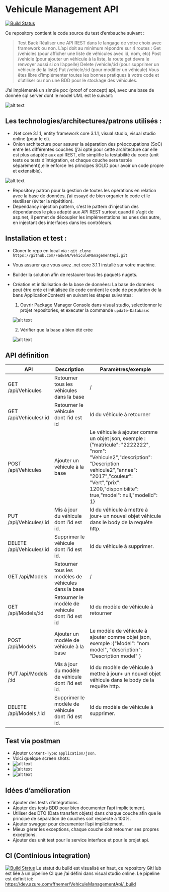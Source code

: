 # Vehicule Management API
[![Build Status](https://dev.azure.com/ffnemer/VehiculeManagementApi/_apis/build/status/FadwaN.VehiculeManagementApi?branchName=master)](https://dev.azure.com/ffnemer/VehiculeManagementApi/_build/latest?definitionId=1&branchName=master)
 
Ce repository contient le code source du test d’embauche suivant :
>Test Back 
Réaliser une API REST dans le langage de votre choix avec framework ou non. L’api doit au minimum répondre sur 4 routes : Get /vehicles (pour afficher une liste de véhicules avec id, nom, etc) Post /vehicle (pour ajouter un véhicule à la liste, la route get devra le renvoyer aussi si on l’appelle) Delete /vehicle/:id (pour supprimer un véhicule de la liste) Put /vehicle/:id (pour modifier un véhicule) Vous êtes libre d’implémenter toutes les bonnes pratiques à votre code et d’utiliser ou non une BDD pour le stockage des véhicules.

J’ai implémenté un simple poc (proof of concept) api, avec une base de donnée sql server dont le model UML est le suivant: 

![alt text](https://i.imgur.com/vc71TGt.png)

## Les technologies/architectures/patrons utilisés :
-	.Net core 3.1.1, entity framework core 3.1.1, visual studio, visual studio online (pour le ci).
-	Onion architecture pour assurer la séparation des préoccupations (SoC) entre les différentes couches (j’ai opté pour cette architecture car elle est plus adaptée aux api REST, elle simplifie la testabilité du code (unit tests ou tests d’intégration, et chaque couche sera testée séparément)),elle enforce les principes SOLID pour avoir un code propre et extensible).

![alt text](https://i.imgur.com/9bJRkOa.png)
-	Repository patron pour la gestion de toutes les opérations en relation avec la base de données, j’ai essayé de bien organier le code et le réutiliser (éviter la répétition).
-	Dependancy injection pattern, c’est le pattern d’injection des dépendances le plus adapté aux API REST surtout quand il s'agit de asp.net, il permet de découpler les implémentations les unes des autre, en injectant des interfaces dans les contrôleurs. 


## Installation et test :
-	Cloner le repo en local via : `git clone https://github.com/FadwaN/VehiculeManagementApi.git`
-	Vous assurer que vous avez .net core 3.1.1 installé sur votre machine.
-	Builder la solution afin de restaurer tous les paquets nugets.
-   Création et initialisation de la base de données:
La base de données peut être crée et initialisée (le code contient le code de population de la bans ApplicationContext) en suivant les étapes suivantes:
    1. Ouvrir Package Manager Console dans visual studio, selectionner le projet repositories, et executer la commande `update-Database`:
    
    ![alt text](https://i.imgur.com/l4M09zw.png)
    
    2. Vérifier que la base a bien été crée
    
    ![alt text](https://i.imgur.com/w7OjE1R.png)

## API définition

|API	 |Description 	|Paramètres/exemple|
| ------ | ------ | ------ |
|GET /api/Vehicules	|Retourner tous les véhicules dans la base|	/|
|GET /api/Vehicules/:id	|Retourner le véhicule dont l’id est id|	Id du véhicule à retourner|
|POST  /api/Vehicules|	Ajouter un véhicule à la base|	Le véhicule à ajouter comme un objet json, exemple : {"matricule": "2222222", "nom": "Vehicule2","description": "Description vehicule2","annee": "2017","couleur": "Vert","prix": 1200,"disponibilite": true,"model": null,"modelId": 1}|
|PUT /api/Vehicules/:id	|Mis à jour du véhicule dont l’id est id.	|Id du véhicule à mettre à jour+ un nouvel objet véhicule dans le body de la requête http.|
|DELETE  /api/Vehicules/:id	|Supprimer le véhicule dont l’id est id.	|Id du véhicule à supprimer.|
|GET /api/Models	|Retourner tous les modèles de véhicules dans la base|	/|
|GET /api/Models/:id|	Retourner le modèle de vehicule dont l’id est id|	Id du modèle de véhicule à retourner|
|POST /api/Models|	Ajouter un modèle de véhicule à la base	|Le modèle de véhicule à ajouter comme objet json, exemple :{"Model": "nom model", "description": "Description model" }|
|PUT /api/Models /:id	|Mis à jour du modèle de véhicule dont l’id est id.|	Id du modèle de véhicule à mettre à jour+ un nouvel objet véhicule dans le body de la requête http.|
|DELETE  /api/Models /:id	|Supprimer le modèle de véhicule dont l’id est id.	|Id du modèle de véhicule à supprimer.|

## Test via postman
-	Ajouter `Content-Type`: `application/json`. 
-	Voici quelque screen shots:
-	![alt text](https://i.imgur.com/qUnONxO.png)
-	![alt text](https://i.imgur.com/fN6IC8U.png)
-	![alt text](https://i.imgur.com/MxzqYrv.png)

## Idées d’amélioration
-	Ajouter des tests d’intégrations.
-	Ajouter des tests BDD pour bien documenter l’api implicitement.
-	Utiliser des DTO (Data transfert objets) dans chaque couche afin que le principe de séparation de couches soit respecté a 100%.
-	Ajouter swagger pour documenter l’api implicitement.
-	Mieux gérer les exceptions, chaque couche doit retourner ses propres exceptions.
-	Ajouter des unit test pour le service interface et pour le projet api.


## CI (Continious integration)
[![Build Status](https://dev.azure.com/ffnemer/VehiculeManagementApi/_apis/build/status/FadwaN.VehiculeManagementApi?branchName=master)](https://dev.azure.com/ffnemer/VehiculeManagementApi/_build/latest?definitionId=1&branchName=master)
Le statut du build est visualisé en haut, ce repository GitHub est liée à un pipeline CI que j’ai défini dans visual studio online.
Le pipeline est definit ici: https://dev.azure.com/ffnemer/VehiculeManagementApi/_build


